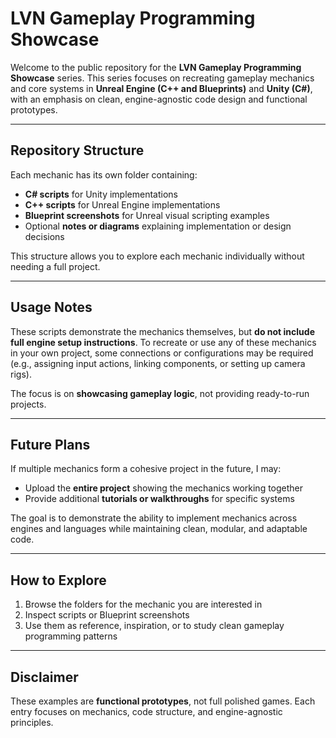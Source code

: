 # LVN Gameplay Programming Showcase

Welcome to the public repository for the **LVN Gameplay Programming Showcase** series. This series focuses on recreating gameplay mechanics and core systems in **Unreal Engine (C++ and Blueprints)** and **Unity (C#)**, with an emphasis on clean, engine-agnostic code design and functional prototypes.

---

## Repository Structure

Each mechanic has its own folder containing:

- **C# scripts** for Unity implementations  
- **C++ scripts** for Unreal Engine implementations  
- **Blueprint screenshots** for Unreal visual scripting examples  
- Optional **notes or diagrams** explaining implementation or design decisions  

This structure allows you to explore each mechanic individually without needing a full project.

---

## Usage Notes

These scripts demonstrate the mechanics themselves, but **do not include full engine setup instructions**. To recreate or use any of these mechanics in your own project, some connections or configurations may be required (e.g., assigning input actions, linking components, or setting up camera rigs).  

The focus is on **showcasing gameplay logic**, not providing ready-to-run projects.

---

## Future Plans

If multiple mechanics form a cohesive project in the future, I may:

- Upload the **entire project** showing the mechanics working together  
- Provide additional **tutorials or walkthroughs** for specific systems  

The goal is to demonstrate the ability to implement mechanics across engines and languages while maintaining clean, modular, and adaptable code.

---

## How to Explore

1. Browse the folders for the mechanic you are interested in  
2. Inspect scripts or Blueprint screenshots  
3. Use them as reference, inspiration, or to study clean gameplay programming patterns  

---

## Disclaimer

These examples are **functional prototypes**, not full polished games. Each entry focuses on mechanics, code structure, and engine-agnostic principles.
